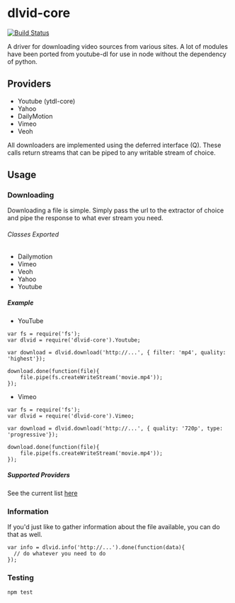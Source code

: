 # dlvid-core 

[![Build Status](https://travis-ci.org/web-mech/dlvid-core.png?branch=master)](https://travis-ci.org/web-mech/dlvid-core)

A driver for downloading video sources from various sites. A lot of modules have been ported from youtube-dl for use in node without the dependency of python.

## Providers
- Youtube (ytdl-core)
- Yahoo
- DailyMotion
- Vimeo
- Veoh

All downloaders are implemented using the deferred interface (Q). These calls return streams that can be piped to any writable stream of choice.

## Usage
  
### Downloading
Downloading a file is simple. Simply pass the url to the extractor of choice and pipe the response to what ever stream you need.
###### Classes Exported
 - Dailymotion
 - Vimeo
 - Veoh
 - Yahoo
 - Youtube

##### Example

- YouTube
```
var fs = require('fs');
var dlvid = require('dlvid-core').Youtube;

var download = dlvid.download('http://...', { filter: 'mp4', quality: 'highest'});

download.done(function(file){
	file.pipe(fs.createWriteStream('movie.mp4'));
});
```

- Vimeo
```
var fs = require('fs');
var dlvid = require('dlvid-core').Vimeo;

var download = dlvid.download('http://...', { quality: '720p', type: 'progressive'});

download.done(function(file){
	file.pipe(fs.createWriteStream('movie.mp4'));
});
```

##### Supported Providers

See the current list [here](https://github.com/web-mech/dlvid-core/blob/master/support.md)

### Information
If you'd just like to gather information about the file available, you can do that as well.

```
var info = dlvid.info('http://...').done(function(data){
  // do whatever you need to do
});
```

### Testing

```
npm test
```
